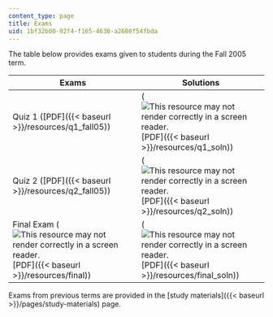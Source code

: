```yaml
---
content_type: page
title: Exams
uid: 1bf32b00-92f4-f165-4630-a2680f54fbda
---
```


The table below provides exams given to students during the Fall 2005 term.

| Exams | Solutions |
| --- | --- |
| Quiz 1 ([PDF]({{< baseurl >}}/resources/q1_fall05)) | (![This resource may not render correctly in a screen reader.](/images/inacessible.gif)[PDF]({{< baseurl >}}/resources/q1_soln)) |
| Quiz 2 ([PDF]({{< baseurl >}}/resources/q2_fall05)) | (![This resource may not render correctly in a screen reader.](/images/inacessible.gif)[PDF]({{< baseurl >}}/resources/q2_soln)) |
| Final Exam (![This resource may not render correctly in a screen reader.](/images/inacessible.gif)[PDF]({{< baseurl >}}/resources/final)) | (![This resource may not render correctly in a screen reader.](/images/inacessible.gif)[PDF]({{< baseurl >}}/resources/final_soln)) 

Exams from previous terms are provided in the [study materials]({{< baseurl >}}/pages/study-materials) page.
